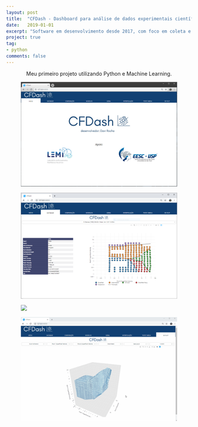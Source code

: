 ```yaml
---
layout: post
title:  "CFDash - Dashboard para análise de dados experimentais científicos."
date:   2019-01-01
excerpt: "Software em desenvolvimento desde 2017, com foco em coleta e análise de dados para a indústria de petróleo e gás."
project: true
tag:
- python
comments: false
---
```


 
    
<center>Meu primeiro projeto utilizando Python e Machine Learning.</center>

<figure>
	<a href="/assets/img/cfdash_homepage.PNG"><img src="/assets/img/cfdash_homepage.PNG"></a>
</figure>

<figure>
	<a href="/assets/img/Database.PNG"><img src="/assets/img/Database.PNG"></a>
</figure>


<figure>
	<a href="/assets/img/sumário.PNG"><img src="/assets/img/sumário.PNG"></a>
</figure>

<figure>
	<a href="/assets/img/3dplotgif.gif"><img src="/assets/img/3dplotgif.gif"></a>
</figure>
